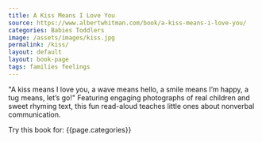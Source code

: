 ```yaml
---
title: A Kiss Means I Love You
source: https://www.albertwhitman.com/book/a-kiss-means-i-love-you/
categories: Babies Toddlers
image: /assets/images/kiss.jpg
permalink: /kiss/
layout: default
layout: book-page
tags: families feelings
---
```

"A kiss means I love you, a wave means hello, a smile means I’m happy, a tug means, let’s go!" Featuring engaging photographs of real children and sweet rhyming text, this fun read-aloud teaches little ones about nonverbal communication.

Try this book for: {{page.categories}}
